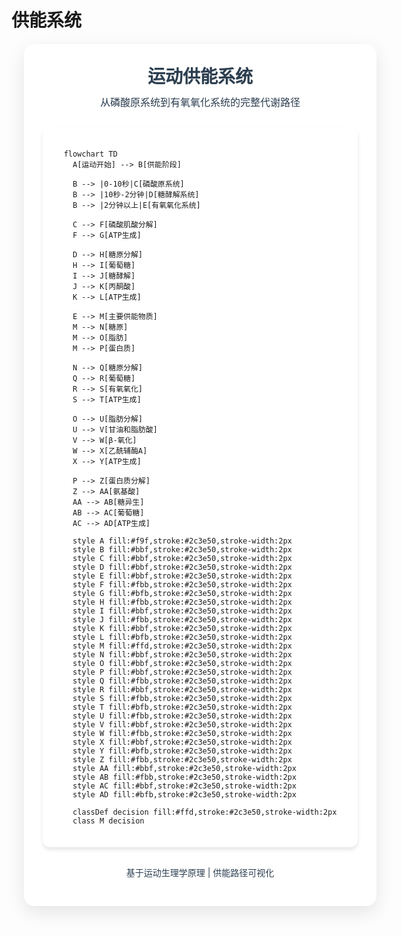 # 供能系统

<link href="https://fonts.googleapis.com/css2?family=Inter:wght@400;500;600&display=swap" rel="stylesheet">


<div style="background: white; border-radius: 16px; box-shadow: 0 10px 30px rgba(0, 0, 0, 0.1); padding: 30px; max-width: 1200px; width: 100%; margin: 20px; position: relative; overflow: hidden;">
  <div style="position: absolute; top: 0; left: 0; right: 0; bottom: 0; background-image: url('https://images.unsplash.com/photo-1517836357463-d25dfeac3438?ixlib=rb-4.0.3&ixid=M3wxMjA3fDB8MHxwaG90by1wYWdlfHx8fGVufDB8fHx8fA%3D%3D&auto=format&fit=crop&w=2070&q=80'); background-size: cover; background-position: center; opacity: 0.7; z-index: 0;">
  </div>
        
  <div style="text-align: center; margin-bottom: 30px; position: relative; z-index: 1;">
    <h1 style="color: #2c3e50; font-size: 28px; font-weight: 600; margin: 0 0 10px 0; text-shadow: 0 1px 2px rgba(0, 0, 0, 0.1);">运动供能系统</h1>
    <p style="color: #2c3e50; font-size: 16px; margin: 0;">从磷酸原系统到有氧氧化系统的完整代谢路径</p>
  </div>
        
  <div style="background: rgba(255, 255, 255, 0); padding: 20px; border-radius: 12px; box-shadow: 0 4px 6px rgba(0, 0, 0, 0.1); display: flex; justify-content: center; align-items: center; border: 1px solid rgba(255, 255, 255, 0.3); position: relative; z-index: 1;">

  ```mermaid
  flowchart TD
    A[运动开始] --> B[供能阶段]
    
    B --> |0-10秒|C[磷酸原系统]
    B --> |10秒-2分钟|D[糖酵解系统]
    B --> |2分钟以上|E[有氧氧化系统]
    
    C --> F[磷酸肌酸分解]
    F --> G[ATP生成]
    
    D --> H[糖原分解]
    H --> I[葡萄糖]
    I --> J[糖酵解]
    J --> K[丙酮酸]
    K --> L[ATP生成]
    
    E --> M[主要供能物质]
    M --> N[糖原]
    M --> O[脂肪]
    M --> P[蛋白质]
    
    N --> Q[糖原分解]
    Q --> R[葡萄糖]
    R --> S[有氧氧化]
    S --> T[ATP生成]
    
    O --> U[脂肪分解]
    U --> V[甘油和脂肪酸]
    V --> W[β-氧化]
    W --> X[乙酰辅酶A]
    X --> Y[ATP生成]
    
    P --> Z[蛋白质分解]
    Z --> AA[氨基酸]
    AA --> AB[糖异生]
    AB --> AC[葡萄糖]
    AC --> AD[ATP生成]
    
    style A fill:#f9f,stroke:#2c3e50,stroke-width:2px
    style B fill:#bbf,stroke:#2c3e50,stroke-width:2px
    style C fill:#bbf,stroke:#2c3e50,stroke-width:2px
    style D fill:#bbf,stroke:#2c3e50,stroke-width:2px
    style E fill:#bbf,stroke:#2c3e50,stroke-width:2px
    style F fill:#fbb,stroke:#2c3e50,stroke-width:2px
    style G fill:#bfb,stroke:#2c3e50,stroke-width:2px
    style H fill:#fbb,stroke:#2c3e50,stroke-width:2px
    style I fill:#bbf,stroke:#2c3e50,stroke-width:2px
    style J fill:#fbb,stroke:#2c3e50,stroke-width:2px
    style K fill:#bbf,stroke:#2c3e50,stroke-width:2px
    style L fill:#bfb,stroke:#2c3e50,stroke-width:2px
    style M fill:#ffd,stroke:#2c3e50,stroke-width:2px
    style N fill:#bbf,stroke:#2c3e50,stroke-width:2px
    style O fill:#bbf,stroke:#2c3e50,stroke-width:2px
    style P fill:#bbf,stroke:#2c3e50,stroke-width:2px
    style Q fill:#fbb,stroke:#2c3e50,stroke-width:2px
    style R fill:#bbf,stroke:#2c3e50,stroke-width:2px
    style S fill:#fbb,stroke:#2c3e50,stroke-width:2px
    style T fill:#bfb,stroke:#2c3e50,stroke-width:2px
    style U fill:#fbb,stroke:#2c3e50,stroke-width:2px
    style V fill:#bbf,stroke:#2c3e50,stroke-width:2px
    style W fill:#fbb,stroke:#2c3e50,stroke-width:2px
    style X fill:#bbf,stroke:#2c3e50,stroke-width:2px
    style Y fill:#bfb,stroke:#2c3e50,stroke-width:2px
    style Z fill:#fbb,stroke:#2c3e50,stroke-width:2px
    style AA fill:#bbf,stroke:#2c3e50,stroke-width:2px
    style AB fill:#fbb,stroke:#2c3e50,stroke-width:2px
    style AC fill:#bbf,stroke:#2c3e50,stroke-width:2px
    style AD fill:#bfb,stroke:#2c3e50,stroke-width:2px

    classDef decision fill:#ffd,stroke:#2c3e50,stroke-width:2px
    class M decision
  ```
  
  </div>

  <div style="margin-top: 30px; text-align: center; color: #2c3e50; font-size: 14px; position: relative; z-index: 1;">
    <p>基于运动生理学原理 | 供能路径可视化</p>
  </div>

</div>